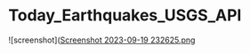 # Today_Earthquakes_USGS_API
![screenshot]([Screenshot 2023-09-19 232625.png](https://raw.githubusercontent.com/3owa/Today_Earthquakes_USGS_API/master/Screenshot%202023-09-19%20232625.png)
